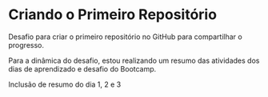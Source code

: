 # Criando o Primeiro Repositório

Desafio para criar o primeiro repositório no GitHub para compartilhar o progresso.

Para a dinâmica do desafio, estou realizando um resumo das atividades dos dias de aprendizado
e desafio do Bootcamp.

Inclusão de resumo do dia 1, 2 e 3
